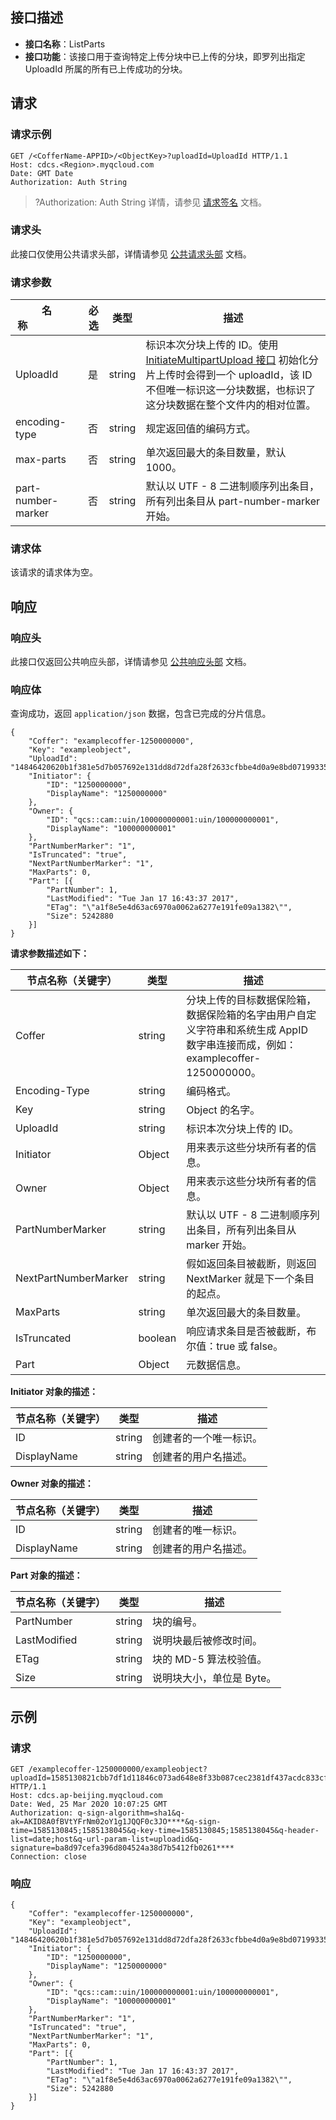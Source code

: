 ## 接口描述
- **接口名称**：ListParts
- **接口功能**：该接口用于查询特定上传分块中已上传的分块，即罗列出指定 UploadId 所属的所有已上传成功的分块。

## 请求

### 请求示例

```shell
GET /<CofferName-APPID>/<ObjectKey>?uploadId=UploadId HTTP/1.1
Host: cdcs.<Region>.myqcloud.com
Date: GMT Date
Authorization: Auth String
```

>?Authorization: Auth String 详情，请参见 [请求签名](https://cloud.tencent.com/document/product/1232/44619) 文档。

### 请求头

此接口仅使用公共请求头部，详情请参见 [公共请求头部](https://cloud.tencent.com/document/product/1232/44617) 文档。

### 请求参数

| 名称&nbsp;&nbsp;&nbsp;&nbsp;&nbsp;&nbsp;&nbsp;&nbsp;&nbsp;&nbsp;&nbsp;&nbsp;&nbsp;&nbsp;&nbsp;&nbsp;&nbsp;&nbsp;            | 必选 | 类型   | 描述                                                         |
| ------------------ | ------ | ---- | ------------------------------------------------------------ |
| UploadId           | 是   | string | 标识本次分块上传的 ID。使用 [InitiateMultipartUpload 接口](https://cloud.tencent.com/document/product/1232/44677) 初始化分片上传时会得到一个 uploadId，该 ID 不但唯一标识这一分块数据，也标识了这分块数据在整个文件内的相对位置。 |
| encoding-type      |否   | string |  规定返回值的编码方式。                                         |
| max-parts          | 否   | string | 单次返回最大的条目数量，默认1000。                             |
| part-number-marker | 否   |string |  默认以 UTF - 8 二进制顺序列出条目，所有列出条目从 part-number-marker 开始。  |

### 请求体

该请求的请求体为空。

## 响应

### 响应头

此接口仅返回公共响应头部，详情请参见 [公共响应头部](https://cloud.tencent.com/document/product/1232/44618) 文档。

### 响应体

查询成功，返回 `application/json` 数据，包含已完成的分片信息。

```shell
{
	"Coffer": "examplecoffer-1250000000",
	"Key": "exampleobject",
	"UploadId": "14846420620b1f381e5d7b057692e131dd8d72dfa28f2633cfbbe4d0a9e8bd0719933545b0",
	"Initiator": {
		"ID": "1250000000",
		"DisplayName": "1250000000"
	},
	"Owner": {
		"ID": "qcs::cam::uin/100000000001:uin/100000000001",
		"DisplayName": "100000000001"
	},
	"PartNumberMarker": "1",
	"IsTruncated": "true",
	"NextPartNumberMarker": "1",
	"MaxParts": 0,
	"Part": [{
		"PartNumber": 1,
		"LastModified": "Tue Jan 17 16:43:37 2017",
		"ETag": "\"a1f8e5e4d63ac6970a0062a6277e191fe09a1382\"",
		"Size": 5242880
	}]
}
```

**请求参数描述如下：**

| 节点名称（关键字）   |   类型      |描述                                                         |
| -------------------- | ------------------------------------------------------------ | --------- |
| Coffer               |  string    |分块上传的目标数据保险箱，数据保险箱的名字由用户自定义字符串和系统生成 AppID 数字串连接而成，例如：examplecoffer-1250000000。 | 
| Encoding-Type        | string    |编码格式。                                                     | 
| Key                  | string    |Object 的名字。                                                | 
| UploadId             |  string    |标识本次分块上传的 ID。                                        | 
| Initiator            |Object |用来表示这些分块所有者的信息。                                 | 
| Owner                |  Object |用来表示这些分块所有者的信息。                                 | 
| PartNumberMarker     |  string    |默认以 UTF - 8 二进制顺序列出条目，所有列出条目从 marker 开始。 |
| NextPartNumberMarker |  string    |假如返回条目被截断，则返回 NextMarker 就是下一个条目的起点。   | 
| MaxParts             | string    |单次返回最大的条目数量。                                       | 
| IsTruncated          |boolean   |响应请求条目是否被截断，布尔值：true 或 false。                  | 
| Part                 |  Object |元数据信息。                                                   | 

**Initiator 对象的描述：**

| 节点名称（关键字） |  类型   |描述                 | 
| ------------------  | -------------------- | ------ |
| ID                 | string |创建者的一个唯一标识。 | 
| DisplayName        |   string |创建者的用户名描述。   |

**Owner 对象的描述：**

| 节点名称（关键字） | 类型   | 描述                 | 
| ------------------ | -------------------- | ------ |
| ID                 |  string |创建者的唯一标识。 | 
| DisplayName        | string | 创建者的用户名描述。   | 

**Part 对象的描述：**

| 节点名称（关键字） | 类型   |描述                    | 
| ------------------ | ----------------------- | ------ |
| PartNumber         |  string |块的编号。                | 
| LastModified       | string |说明块最后被修改时间。    | 
| ETag               |  string |块的 MD-5 算法校验值。    | 
| Size               |string |说明块大小，单位是 Byte。 | 

## 示例

### 请求

```shell
GET /examplecoffer-1250000000/exampleobject?uploadId=1585130821cbb7df1d11846c073ad648e8f33b087cec2381df437acdc833cf654b9ecc6361 HTTP/1.1
Host: cdcs.ap-beijing.myqcloud.com
Date: Wed, 25 Mar 2020 10:07:25 GMT
Authorization: q-sign-algorithm=sha1&q-ak=AKID8A0fBVtYFrNm02oY1g1JQQF0c3JO****&q-sign-time=1585130845;1585138045&q-key-time=1585130845;1585138045&q-header-list=date;host&q-url-param-list=uploadid&q-signature=ba8d97cefa396d804524a38d7b5412fb0261****
Connection: close
```

### 响应

```shell
{
	"Coffer": "examplecoffer-1250000000",
	"Key": "exampleobject",
	"UploadId": "14846420620b1f381e5d7b057692e131dd8d72dfa28f2633cfbbe4d0a9e8bd0719933545b0",
	"Initiator": {
		"ID": "1250000000",
		"DisplayName": "1250000000"
	},
	"Owner": {
		"ID": "qcs::cam::uin/100000000001:uin/100000000001",
		"DisplayName": "100000000001"
	},
	"PartNumberMarker": "1",
	"IsTruncated": "true",
	"NextPartNumberMarker": "1",
	"MaxParts": 0,
	"Part": [{
		"PartNumber": 1,
		"LastModified": "Tue Jan 17 16:43:37 2017",
		"ETag": "\"a1f8e5e4d63ac6970a0062a6277e191fe09a1382\"",
		"Size": 5242880
	}]
}
```
